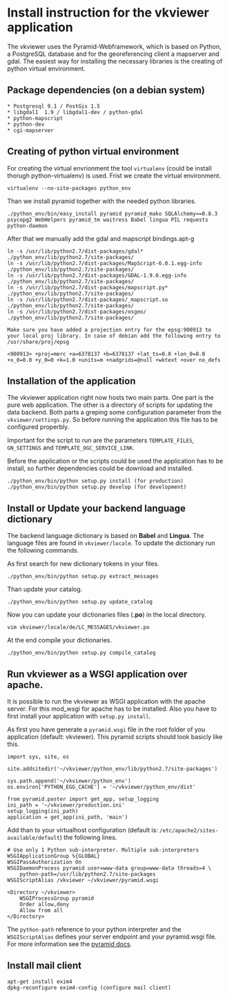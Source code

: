 # Install instruction for the vkviewer application

The vkviewer uses the Pyramid-Webframework, which is based on Python, a PostgreSQL database and for the georeferencing client a mapserver and gdal. The easiest way for installing the necessary libraries is the creating of python virtual environment.

## Package dependencies (on a debian system)

	* Postgresql 9.1 / PostGis 1.5
	* libgdal1  1.9 / libgdal1-dev / python-gdal 
	* python-mapscript
	* python-dev
	* cgi-mapserver

## Creating of python virtual environment

For creating the virtual envrionment the tool `virtualenv` (could be install thorugh python-virtualenv) is used. Frist we create the virtual environment.

	virtualenv --no-site-packages python_env

Than we install pyramid together with the needed python libraries.

	./python_env/bin/easy_install pyramid pyramid_mako SQLAlchemy==0.8.3 psycopg2 WebHelpers pyramid_tm waitress Babel lingua PIL requests python-daemon

After that we manually add the gdal and mapscript bindings.apt-g

    ln -s /usr/lib/python2.7/dist-packages/gdal* ./python_env/lib/python2.7/site-packages/ 
	ln -s /usr/lib/python2.7/dist-packages/MapScript-6.0.1.egg-info ./python_env/lib/python2.7/site-packages/ 
	ln -s /usr/lib/python2.7/dist-packages/GDAL-1.9.0.egg-info ./python_env/lib/python2.7/site-packages/
	ln -s /usr/lib/python2.7/dist-packages/mapscript.py* ./python_env/lib/python2.7/site-packages/ 
	ln -s /usr/lib/python2.7/dist-packages/_mapscript.so ./python_env/lib/python2.7/site-packages/ 
	ln -s /usr/lib/python2.7/dist-packages/osgeo/ ./python_env/lib/python2.7/site-packages/ 

`Make sure you have added a projection entry for the epsg:900913 to your local proj library. In case of debian add the following entry to /usr/share/proj/epsg`

	<900913> +proj=merc +a=6378137 +b=6378137 +lat_ts=0.0 +lon_0=0.0 +x_0=0.0 +y_0=0 +k=1.0 +units=m +nadgrids=@null +wktext +over no_defs

## Installation of the application 

The vkviewer application right now hosts two main parts. One part is the pure web application. The other is a directory of scripts for updating the data backend. Both parts a greping some configuration parameter from the `vkviewer/settings.py`. So before running the application this file has to be configured properbly. 

Important for the script to run are the parameters `TEMPLATE_FILES`, `GN_SETTINGS` and `TEMPLATE_OGC_SERVICE_LINK`. 

Before the application or the scripts could be used the application has to be install, so further dependencies could be download and installed. 

	./python_env/bin/python setup.py install (for production)
	./python_env/bin/python setup.py develop (for development)

## Install or Update your backend language dictionary

The backend language dictionary is based on **Babel** and **Lingua**. The language files are found in `vkviewer/locale`. To update the dictionary run the following commands.

As first search for new dictionary tokens in your files.

	./python_env/bin/python setup.py extract_messages

Than update your catalog.

	./python_env/bin/python setup.py update_catalog

Now you can update your dictionaries files (**.po**) in the local directory.

	vim vkviewer/locale/de/LC_MESSAGES/vkviewer.po

At the end compile your dictionaries.
	
	./python_env/bin/python setup.py compile_catalog


## Run vkviewer as a WSGI application over apache.

It is possible to run the vkviewer as WSGI application with the apache server. For this mod_wsgi for apache has to be installed. Also you have to first install your application with `setup.py install`.

As first you have generate a `pyramid.wsgi` file in the root folder of you application (default: vkviewer). This pyramid scripts should look basicly like this.

```
import sys, site, os

site.addsitedir('~/vkviewer/python_env/lib/python2.7/site-packages')

sys.path.append('~/vkviewer/python_env')
os.environ['PYTHON_EGG_CACHE'] = '~/vkviewer/python_env/dist'

from pyramid.paster import get_app, setup_logging
ini_path = '~/vkviewer/production.ini'
setup_logging(ini_path)
application = get_app(ini_path, 'main')
```

Add than to your virtualhost configuration (default is: `/etc/apache2/sites-available/default`) the following lines.

```
# Use only 1 Python sub-interpreter. Multiple sub-interpreters
WSGIApplicationGroup %{GLOBAL}
WSGIPassAuthorization On
WSGIDaemonProcess pyramid user=www-data group=www-data threads=4 \
	python-path=/usr/lib/python2.7/site-packages
WSGIScriptAlias /vkviewer ~/vkviewer/pyramid.wsgi

<Directory ~/vkviewer>
	WSGIProcessGroup pyramid
	Order allow,deny
	Allow from all
</Directory>
```

The `python-path` reference to your python interpreter and the `WSGIScriptAlias` defines your server endpoint and your pyramid.wsgi file. For more information see the [pyramid docs](http://docs.pylonsproject.org/projects/pyramid/en/1.0-branch/tutorials/modwsgi/index.html).

## Install mail client

	apt-get install exim4
	dpkg-reconfigure exim4-config (configure mail client)
